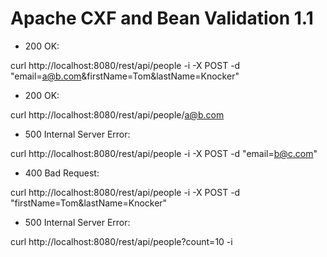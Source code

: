 Apache CXF and Bean Validation 1.1
==============

- 200 OK:
 
 curl http://localhost:8080/rest/api/people -i -X POST -d "email=a@b.com&firstName=Tom&lastName=Knocker"
  
- 200 OK: 
  
 curl http://localhost:8080/rest/api/people/a@b.com

- 500 Internal Server Error: 
  
 curl http://localhost:8080/rest/api/people -i -X POST -d "email=b@c.com"
  
- 400 Bad Request:           
  
 curl http://localhost:8080/rest/api/people -i -X POST -d "firstName=Tom&lastName=Knocker"
  
- 500 Internal Server Error: 
  
 curl http://localhost:8080/rest/api/people?count=10 -i
